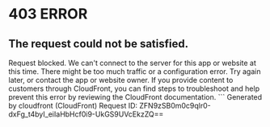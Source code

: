 # 403 ERROR

## The request could not be satisfied.

Request blocked. We can't connect to the server for this app or website at this time. There might be too much traffic or a configuration error. Try again later, or contact the app or website owner. If you provide content to customers through CloudFront, you can find steps to troubleshoot and help prevent this error by reviewing the CloudFront documentation. ```
Generated by cloudfront (CloudFront)
Request ID: ZFN9zSB0m0c9qlr0-dxFg_t4byI_eiIaHbHcf0i9-UkGS9UVcEkzZQ==

```


